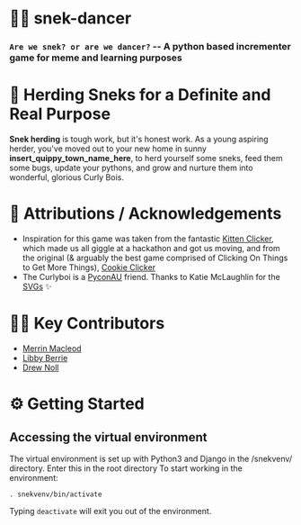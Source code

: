 # 🐍💃 snek-dancer

### `Are we snek? or are we dancer?` -- A python based incrementer game for meme and learning purposes

# 🤠 Herding Sneks for a Definite and Real Purpose

**Snek herding** is tough work, but it's honest work. As a young aspiring herder, you've moved out to your new home in sunny **insert_quippy_town_name_here**, to herd yourself some sneks, feed them some bugs, update your pythons, and grow and nurture them into wonderful, glorious Curly Bois.

# 🎉 Attributions / Acknowledgements

- Inspiration for this game was taken from the fantastic [Kitten Clicker](http://bloodrizer.ru/games/kittens/), which made us all giggle at a hackathon and got us moving, and from the original (& arguably the best game comprised of Clicking On Things to Get More Things), [Cookie Clicker](https://orteil.dashnet.org/cookieclicker/)
- The Curlyboi is a [PyconAU](https://2019.pycon-au.org) friend. Thanks to Katie McLaughlin for the [SVGs](https://github.com/glasnt/curlyboi) ✨

# 👯‍♂️ Key Contributors

- [Merrin Macleod](http://www.github.com/mermop)
- [Libby Berrie](http://www.github.com/libbyberrie)
- [Drew Noll](http://www.github.com/oheydrew)

# ⚙️ Getting Started
## Accessing the virtual environment
The virtual environment is set up with Python3 and Django in the /snekvenv/ directory. Enter this in the root directory To start working in the environment:

```. snekvenv/bin/activate```

Typing `deactivate` will exit you out of the environment.
